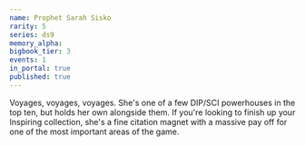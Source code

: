 ```yaml
---
name: Prophet Sarah Sisko
rarity: 5
series: ds9
memory_alpha:
bigbook_tier: 3
events: 1
in_portal: true
published: true
---
```


Voyages, voyages, voyages. She's one of a few DIP/SCI powerhouses in the top ten, but holds her own alongside them. If you're looking to finish up your Inspiring collection, she's a fine citation magnet with a massive pay off for one of the most important areas of the game. 
